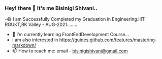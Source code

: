 ### Hey! there 👋 It's me Bisinigi Shivani..

-😄 I am Successfully Completed my Graduation in Engineering.IIIT-RGUKT,RK Valley - AUG-2021........

- 🌱 I’m currently learning FrontEndDevelopment Course...
- i am also interested in https://guides.github.com/features/mastering-markdown/
- 📫 How to reach me: email - bisinigishivani@gmail.com

<!--
**BISINIGISHIVANI/BISINIGISHIVANI** is a ✨ _special_ ✨ repository because its `README.md` (this file) appears on your GitHub profile.

Here are some ideas to get you started:

- 🔭 I’m currently working on ...
- 🌱 I’m currently learning ...
- 👯 I’m looking to collaborate on ...
- 🤔 I’m looking for help with ...
- 💬 Ask me about ...
- 📫 How to reach me: ...
- 😄 Pronouns: ...
- ⚡ Fun fact: ...
-->
